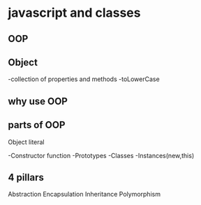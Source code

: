 # javascript and classes


## OOP

## Object
-collection of properties and methods
-toLowerCase

## why use OOP


## parts of OOP
Object literal

-Constructor function
-Prototypes
-Classes
-Instances(new,this)

## 4 pillars
Abstraction
Encapsulation
Inheritance
Polymorphism